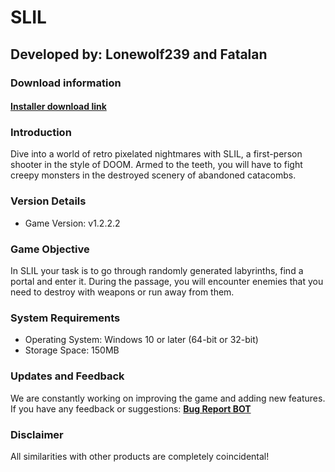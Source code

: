 # **SLIL**
## Developed by: **Lonewolf239** and **Fatalan**

### Download information
#### **[Installer download link](https://base-escape.ru/downloads/Setup_SLIL.exe)**

### Introduction
Dive into a world of retro pixelated nightmares with SLIL, a first-person shooter in the style of DOOM. Armed to the teeth, you will have to fight creepy monsters in the destroyed scenery of abandoned catacombs.

### Version Details
- Game Version: v1.2.2.2

### Game Objective
In SLIL your task is to go through randomly generated labyrinths, find a portal and enter it.
During the passage, you will encounter enemies that you need to destroy with weapons or run away from them.

### System Requirements
- Operating System: Windows 10 or later (64-bit or 32-bit)
- Storage Space: 150MB

### Updates and Feedback
We are constantly working on improving the game and adding new features. If you have any feedback or suggestions: **[Bug Report BOT](https://t.me/SLILBugReportBOT)**

### Disclaimer
All similarities with other products are completely coincidental!
